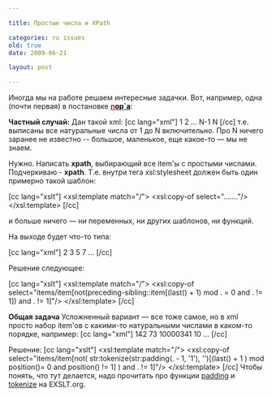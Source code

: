 ```yaml
---

title: Простые числа и XPath

categories: ru issues
old: true
date: 2009-06-21

layout: post

---
```


Иногда мы на работе решаем интересные задачки. Вот, например, одна (почти первая) в постановке <a href="http://alpha-san.ya.ru/"><span style="color: #000000;"><strong><span style="color: #ff0000;">n</span>op`а</strong></span></a>:
<excerpt/>

<strong>Частный случай:</strong>
Дан такой xml:
[cc lang="xml"]
<items>
   <item>1</item>
   <item>2</item>
   ...
   <item>N-1</item>
   <item>N</item>
</items>
[/cc]
т.е. выписаны все натуральные числа от 1 до N включительно. Про N ничего заранее не известно --
большое, маленькое, еще какое-то &mdash; мы не знаем.

Нужно. Написать <strong>xpath</strong>, выбирающий все item'ы с простыми числами.
Подчеркиваю - <strong>xpath</strong>.
Т.е. внутри тега xsl:stylesheet должен быть один примерно такой шаблон:

[cc lang="xslt"]
<xsl:template match="/">
   <xsl:copy-of select="......."/>
</xsl:template>
[/cc]

и больше ничего &mdash; ни переменных, ни других шаблонов, ни функций.

На выходе будет что-то типа:

[cc lang="xml"]
<item>2</item>
<item>3</item>
<item>5</item>
<item>7</item>
...
[/cc]

Решение следующее:

[cc lang="xslt"]
<xsl:template match="/">
       <items>
           <xsl:copy-of select="items/item[not(preceding-sibling::item[(last() + 1) mod . = 0 and . != 1]) and . != 1]"/>
       </items>
</xsl:template>
[/cc]

<strong>Общая задача</strong>
Усложненный вариант &mdash; все тоже самое, но в xml просто набор item'ов с какими-то натуральными числами
в каком-то порядке, например:
[cc lang="xml"]
<items>
   <item>142</item>
   <item>73</item>
   <item>10000341</item>
   <item>10</item>
   ...
</items>
[/cc]

Решение:
[cc lang="xslt"]
<xsl:template match="/">
       <items>
           <xsl:copy-of select="items/item[not(
               str:tokenize(str:padding(. - 1, '1'), '')[(last() + 1 ) mod position()= 0 and position() != 1]
           )
           and . != 1]"/>
       </items>
</xsl:template>
[/cc]
Чтобы понять, что тут делается, надо прочитать про функции <a href="http://exslt.org/str/functions/padding/index.html">padding</a> и <a href="http://exslt.org/str/functions/tokenize/index.html">tokenize</a> на EXSLT.org.
